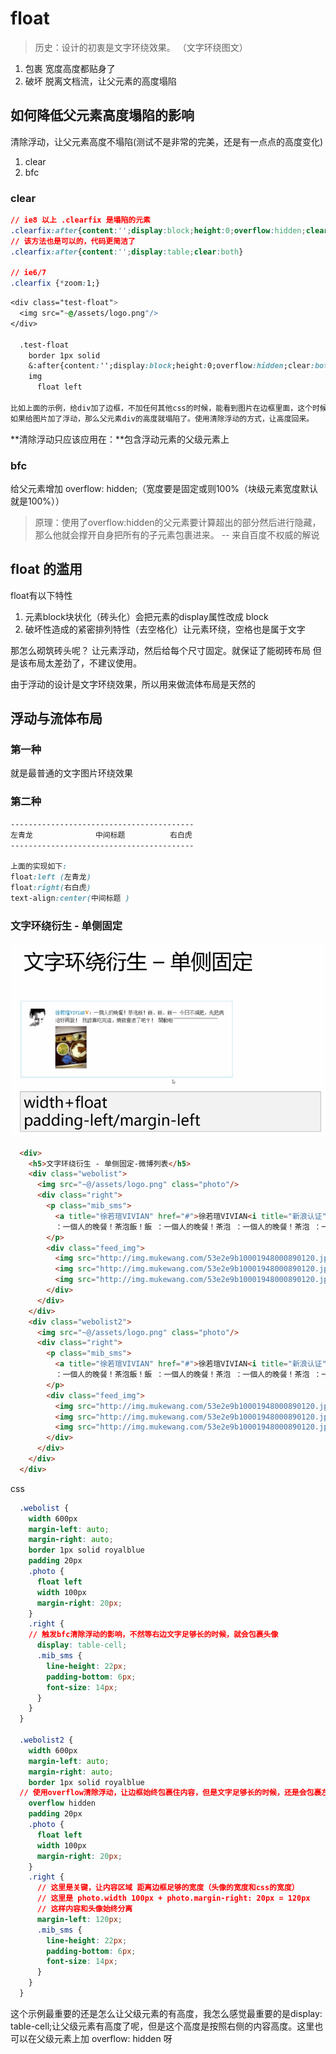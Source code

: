 # float
> 历史：设计的初衷是文字环绕效果。 （文字环绕图文）

1. 包裹
    宽度高度都贴身了
2. 破坏
    脱离文档流，让父元素的高度塌陷
    
## 如何降低父元素高度塌陷的影响
清除浮动，让父元素高度不塌陷(测试不是非常的完美，还是有一点点的高度变化)
1. clear
2. bfc

### clear
```css
// ie8 以上 .clearfix 是塌陷的元素
.clearfix:after{content:'';display:block;height:0;overflow:hidden;clear:both}
// 该方法也是可以的，代码更简洁了
.clearfix:after{content:'';display:table;clear:both}

// ie6/7
.clearfix {*zoom:1;}
```

```css
<div class="test-float">
  <img src="~@/assets/logo.png"/>
</div>

  .test-float
    border 1px solid
    &:after{content:'';display:block;height:0;overflow:hidden;clear:both}
    img
      float left   

比如上面的示例，给div加了边框，不加任何其他css的时候，能看到图片在边框里面，这个时候div的高度被图片撑高的。
如果给图片加了浮动，那么父元素div的高度就塌陷了。使用清除浮动的方式，让高度回来。                  
```
**清除浮动只应该应用在：**包含浮动元素的父级元素上

### bfc
给父元素增加 overflow: hidden;（宽度要是固定或则100%（块级元素宽度默认就是100%））

> 原理：使用了overflow:hidden的父元素要计算超出的部分然后进行隐藏，那么他就会撑开自身把所有的子元素包裹进来。 --  来自百度不权威的解说

## float 的滥用
float有以下特性

1. 元素block块状化（砖头化）会把元素的display属性改成 block
2. 破坏性造成的紧密排列特性（去空格化）让元素环绕，空格也是属于文字

那怎么砌筑砖头呢？
让元素浮动，然后给每个尺寸固定。就保证了能砌砖布局
但是该布局太差劲了，不建议使用。

由于浮动的设计是文字环绕效果，所以用来做流体布局是天然的

## 浮动与流体布局

### 第一种
就是最普通的文字图片环绕效果

### 第二种
```css
-----------------------------------------
左青龙              中间标题          右白虎
-----------------------------------------

上面的实现如下:
float:left (左青龙)
float:right(右白虎)
text-align:center(中间标题 )
```

### 文字环绕衍生 - 单侧固定
![](/assets/image/htmlcss/float/文字环绕单侧固定流体布局.png)
```html
  <div>
    <h5>文字环绕衍生 - 单侧固定-微博列表</h5>
    <div class="webolist">
      <img src="~@/assets/logo.png" class="photo"/>
      <div class="right">
        <p class="mib_sms">
          <a title="徐若瑄VIVIAN" href="#">徐若瑄VIVIAN<i title="新浪认证" class="mib_vip"></i></a>
          ：一個人的晚餐！茶泡飯！飯 ：一個人的晚餐！茶泡 ：一個人的晚餐！茶泡 ：一個人的晚餐！茶泡 ：一個人的晚餐！茶泡 ：一個人的晚餐！茶泡 ：一個人的晚餐！茶泡 ：一個人的晚餐！茶泡 ：一個人的晚餐！茶泡 ：一個人的晚餐！茶泡 ：一個人的晚餐！茶泡 ：一個人的晚餐！茶泡 ：一個人的晚餐！茶泡 ：一個人的晚餐！茶泡、飯、飯… 今日不減肥，先把病治好再說！ 我認真吃完這，燒就會退了吧？！ 開動啦~~~~~~~~~~~~~~~~~~
        </p>
        <div class="feed_img">
          <img src="http://img.mukewang.com/53e2e9b10001948000890120.jpg" height="120">
          <img src="http://img.mukewang.com/53e2e9b10001948000890120.jpg" height="120">
          <img src="http://img.mukewang.com/53e2e9b10001948000890120.jpg" height="120">
        </div>
      </div>
    </div>
    <div class="webolist2">
      <img src="~@/assets/logo.png" class="photo"/>
      <div class="right">
        <p class="mib_sms">
          <a title="徐若瑄VIVIAN" href="#">徐若瑄VIVIAN<i title="新浪认证" class="mib_vip"></i></a>
          ：一個人的晚餐！茶泡飯！飯 ：一個人的晚餐！茶泡 ：一個人的晚餐！茶泡 ：一個人的晚餐！茶泡 ：一個人的晚餐！茶泡 ：一個人的晚餐！茶泡 ：一個人的晚餐！茶泡 ：一個人的晚餐！茶泡 ：一個人的晚餐！茶泡 ：一個人的晚餐！茶泡 ：一個人的晚餐！茶泡 ：一個人的晚餐！茶泡 ：一個人的晚餐！茶泡 ：一個人的晚餐！茶泡、飯、飯… 今日不減肥，先把病治好再說！ 我認真吃完這，燒就會退了吧？！ 開動啦~~~~~~~~~~~~~~~~~~
        </p>
        <div class="feed_img">
          <img src="http://img.mukewang.com/53e2e9b10001948000890120.jpg" height="120">
          <img src="http://img.mukewang.com/53e2e9b10001948000890120.jpg" height="120">
          <img src="http://img.mukewang.com/53e2e9b10001948000890120.jpg" height="120">
        </div>
      </div>
    </div>
  </div>
```
css
```css
  .webolist {
    width 600px
    margin-left: auto;
    margin-right: auto;
    border 1px solid royalblue
    padding 20px
    .photo {
      float left
      width 100px
      margin-right: 20px;
    }
    .right {
    // 触发bfc清除浮动的影响，不然等右边文字足够长的时候，就会包裹头像
      display: table-cell;
      .mib_sms {
        line-height: 22px;
        padding-bottom: 6px;
        font-size: 14px;
      }
    }
  }

  .webolist2 {
    width 600px
    margin-left: auto;
    margin-right: auto;
    border 1px solid royalblue
  // 使用overflow清除浮动，让边框始终包裹住内容，但是文字足够长的时候，还是会包裹左边的头像
    overflow hidden
    padding 20px
    .photo {
      float left
      width 100px
      margin-right: 20px;
    }
    .right {
      // 这里是关键，让内容区域 距离边框足够的宽度（头像的宽度和css的宽度）
      // 这里是 photo.width 100px + photo.margin-right: 20px = 120px
      // 这样内容和头像始终分离
      margin-left: 120px;
      .mib_sms {
        line-height: 22px;
        padding-bottom: 6px;
        font-size: 14px;
      }
    }
  }
```

这个示例最重要的还是怎么让父级元素的有高度，我怎么感觉最重要的是display: table-cell;让父级元素有高度了呢，但是这个高度是按照右侧的内容高度。这里也可以在父级元素上加 overflow: hidden 呀


